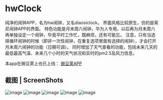 # hwClock

纯净的闹钟APP，名为hw闹钟，又名diaosiclock。
界面风格比较原生，仿的是索尼闹钟APP的界面。
特色功能是月末周六闹钟，华为人专用，以后再为月末周六再单独设定一个闹钟，毕竟平时工作忙，既麻烦，还有可能忘。
注意，只有当选择循环闹钟的时候（即非一次性闹钟，在重复选项里面有选择的闹钟），才会打开月末周六闹钟的功能（日期可调）。
同时增加了天气查看的功能，包括未来几天的最低最高气温、未来几个小时的天气状况和实时的pm2.5及风力信息。

本app在豌豆荚上也已上线：
[豌豆荚APP](http://www.wandoujia.com/apps/com.hw.diaosiclock)

## 截图 | ScreenShots
![image](https://github.com/hwmagicok/hwClock/raw/master/preview_pic/hwclock1.jpg)
![image](https://github.com/hwmagicok/hwClock/raw/master/preview_pic/hwclock2.jpg)
![image](https://github.com/hwmagicok/hwClock/raw/master/preview_pic/hwclock3.jpg)
![image](https://github.com/hwmagicok/hwClock/raw/master/preview_pic/hwclock4.jpg)
![image](https://github.com/hwmagicok/hwClock/raw/master/preview_pic/hwclock5.jpg)
